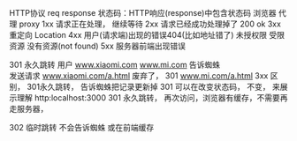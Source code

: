 HTTP协议 req response
状态码：HTTP响应(response)中包含状态码
浏览器 代理 proxy
1xx 请求正在处理， 继续等待
2xx 请求已经成功处理掉了 200 ok
3xx 重定向  Location 
4xx 用户(请求端)出现的错误404(比如地址错了) 未授权限 受限资源 没有资源(not found)
5xx 服务器前端出现错误

301 永久跳转
用户 www.xiaomi.com   www.mi.com
告诉蜘蛛  
发送请求
www.xiaomi.com/a.html
废弃了，
301 www.mi.com/a.html
3xx 区别， 301永久跳转， 告诉蜘蛛把记录更新掉
301 可以在改变状态码， 不变， 来展示理解
http:localhost:3000 301 永久跳转，
再次访问，浏览器有缓存，不需要再走服务器，

302 临时跳转
不会告诉蜘蛛 或在前端缓存